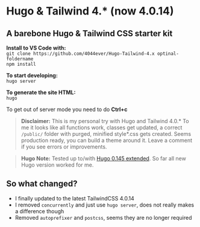 # Hugo & Tailwind 4.* (now 4.0.14)

## A barebone Hugo & Tailwind CSS starter kit

**Install to VS Code with:**  
`git clone https://github.com/4044ever/Hugo-Tailwind-4.x optinal-foldername`  
`npm install`

**To start developing:**  
`hugo server`

**To generate the site HTML:**  
`hugo`

To get out of server mode you need to do **Ctrl+c** 

> **Disclaimer:** This is my personal try with Hugo and Tailwind 4.0.* To me it looks like all functions work, classes get updated, a correct `/public/` folder with purged, minified style*.css gets created. Seems production ready, you can build a theme around it. Leave a comment if you see errors or improvements. 

> **Hugo Note:** Tested up to/with [Hugo 0.145 extended](https://github.com/gohugoio/hugo/releases/tag/v0.145.0). So far all new Hugo version worked for me.

## So what changed?
* I finally updated to the latest TailwindCSS 4.0.14
* I removed `concurrently` and just use `hugo server`, does not really makes a difference though
* Removed `autoprefixer` and `postcss`, seems they are no longer required
